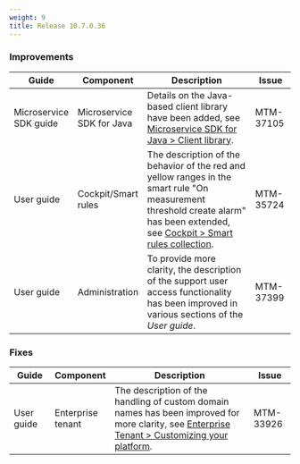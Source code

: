 ```yaml
---
weight: 9
title: Release 10.7.0.36
---
```


### Improvements

<table ><colgroup>
<col style="width: 15%;"><col style="width: 15%;"><col style="width: 55%;"><col style="width: 15%;"></colgroup>
<thead><tr>
<th>
Guide</th>
<th>
Component</th>
<th>
Description</th>
<th>
Issue</th>
</tr>
</thead><tbody>

<tr>
<td>
Microservice SDK guide</td>
<td>
Microservice SDK for Java</td>
<td > Details on the Java-based client library have been added, see <a href="https://cumulocity.com/guides/10.7.0/microservice-sdk/java/#client-library" class="no-ajaxy">Microservice SDK for Java > Client library</a>. </td>
<td>
MTM-37105</td>
</tr>

<tr>
<td>
User guide</td>
<td>
Cockpit/Smart rules</td>
<td > The description of the behavior of the red and yellow ranges in the smart rule "On measurement threshold create alarm" has been extended, see <a href="https://cumulocity.com/guides/10.7.0/users-guide/cockpit/#smart-rules" class="no-ajaxy">Cockpit > Smart rules collection</a>. </td>
<td>
MTM-35724</td>
</tr>

<tr>
<td>
User guide</td>
<td>
Administration</td>
<td > To provide more clarity, the description of the support user access functionality has been improved in various sections of the <i>User guide</i>. </td>
<td>
MTM-37399</td>
</tr>

</tbody></table>


### Fixes

<table ><colgroup>
<col style="width: 15%;"><col style="width: 15%;"><col style="width: 55%;"><col style="width: 15%;"></colgroup>
<thead><tr>
<th>
Guide</th>
<th>
Component</th>
<th>
Description</th>
<th>
Issue</th>
</tr>
</thead><tbody>

<tr>
<td>
User guide</td>
<td>
Enterprise tenant</td>
<td > The description of the handling of custom domain names has been improved for more clarity, see <a href="https://cumulocity.com/guides/10.7.0/users-guide/enterprise-edition/#customization" class="no-ajaxy">Enterprise Tenant > Customizing your platform</a>.</td>
<td>
MTM-33926</td>
</tr>

</tbody></table>
